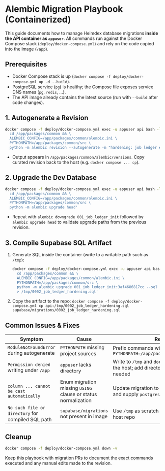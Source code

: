 # Alembic Migration Playbook (Containerized)

This guide documents how to manage Heimdex database migrations **inside the API container as `appuser`**. All commands run against the Docker Compose stack (`deploy/docker-compose.yml`) and rely on the code copied into the image (`/app`).

## Prerequisites
- Docker Compose stack is up (`docker compose -f deploy/docker-compose.yml up -d --build`).
- PostgreSQL service (`pg`) is healthy; the Compose file exposes service DNS names (`pg`, `redis`, …).
- The API image already contains the latest source (run with `--build` after code changes).

## 1. Autogenerate a Revision
```bash
docker compose -f deploy/docker-compose.yml exec -u appuser api bash -lc '\
  cd /app/packages/common && \
  ALEMBIC_CONFIG=/app/packages/common/alembic.ini \
  PYTHONPATH=/app/packages/common/src \
  python -m alembic revision --autogenerate -m "hardening: job ledger enums/indexes/idempotency"'
```
- Output appears in `/app/packages/common/alembic/versions`. Copy curated revision back to the host (e.g. `docker compose ... cp`).

## 2. Upgrade the Dev Database
```bash
docker compose -f deploy/docker-compose.yml exec -u appuser api bash -lc '\
  cd /app/packages/common && \
  ALEMBIC_CONFIG=/app/packages/common/alembic.ini \
  PYTHONPATH=/app/packages/common/src \
  python -m alembic upgrade head'
```
- Repeat with `alembic downgrade 001_job_ledger_init` followed by `alembic upgrade head` to validate upgrade paths from the previous revision.

## 3. Compile Supabase SQL Artifact
1. Generate SQL inside the container (write to a writable path such as `/tmp`):
   ```bash
   docker compose -f deploy/docker-compose.yml exec -u appuser api bash -lc '\
     cd /app/packages/common && \
     ALEMBIC_CONFIG=/app/packages/common/alembic.ini \
     PYTHONPATH=/app/packages/common/src \
     python -m alembic upgrade 001_job_ledger_init:3af4686817cc --sql \
     > /tmp/0002_job_ledger_hardening.sql'
   ```
2. Copy the artifact to the repo:
   `docker compose -f deploy/docker-compose.yml cp api:/tmp/0002_job_ledger_hardening.sql supabase/migrations/0002_job_ledger_hardening.sql`

## Common Issues & Fixes
| Symptom | Cause | Remedy |
|---------|-------|--------|
| `ModuleNotFoundError` during autogenerate | `PYTHONPATH` missing project sources | Prefix commands with `PYTHONPATH=/app/packages/common/src[:...]` |
| `Permission denied` writing under `/app` | `appuser` lacks directory | Write to `/tmp` and `docker compose cp` back to the host; add directories at build time if needed |
| `column ... cannot be cast automatically` | Enum migration missing `USING` clause or status normalization | Update migration to run `UPDATE` statements and supply `postgresql_using` |
| `No such file or directory` for compiled SQL path | `supabase/migrations` not present in image | Use `/tmp` as scratch space, then copy to host repo |

## Cleanup
```bash
docker compose -f deploy/docker-compose.yml down -v
```

Keep this playbook with migration PRs to document the exact commands executed and any manual edits made to the revision.
